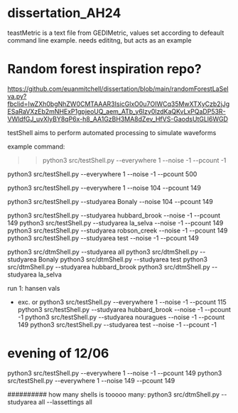 # dissertation_AH24

teastMetric is a text file from GEDIMetric, values set according to defeault command line example. needs edititng, but acts as an example


# Random forest inspiration repo?
https://github.com/euanmitchell/dissertation/blob/main/randomForestLaSelva.py?fbclid=IwZXh0bgNhZW0CMTAAAR3IsicGlxO0u7OIWCq35MwXTXyCzb2jJgESaRaVXzEb2mNHExP1gpjeoUQ_aem_ATb_y6Izy0lzdKaQKvLxPQaDP53R-VWldfGJ_uvXlyBY8qP6x-h8_AA1GzBH3MA8dZev_HfVS-GaodsUtGLl6WGD

testShell aims to perform automated processing to simulate waveforms

example command:

>> python3 src/testShell.py --everywhere 1 --noise -1 --pcount -1

python3 src/testShell.py --everywhere 1 --noise -1 --pcount 500

python3 src/testShell.py --everywhere 1 --noise 104 --pcount 149

python3 src/testShell.py --studyarea Bonaly --noise 104 --pcount 149

python3 src/testShell.py --studyarea hubbard_brook --noise -1 --pcount 149
python3 src/testShell.py --studyarea la_selva --noise -1 --pcount 149
python3 src/testShell.py --studyarea robson_creek --noise -1 --pcount 149
python3 src/testShell.py --studyarea test --noise -1 --pcount 149


python3 src/dtmShell.py --studyarea all
python3 src/dtmShell.py --studyarea Bonaly
python3 src/dtmShell.py --studyarea test
python3 src/dtmShell.py --studyarea hubbard_brook
python3 src/dtmShell.py --studyarea la_selva



run 1: hansen vals
- exc. or
python3 src/testShell.py --everywhere 1 --noise -1 --pcount 115
python3 src/testShell.py --studyarea hubbard_brook --noise -1 --pcount -1
python3 src/testShell.py --studyarea nouragues --noise -1 --pcount 149
python3 src/testShell.py --studyarea test --noise -1 --pcount -1

# evening of 12/06

python3 src/testShell.py --everywhere 1 --noise -1 --pcount 149
python3 src/testShell.py --everywhere 1 --noise 149 --pcount 149

##########
how many shells is tooooo many:
python3 src/dtmShell.py --studyarea all --lassettings all

